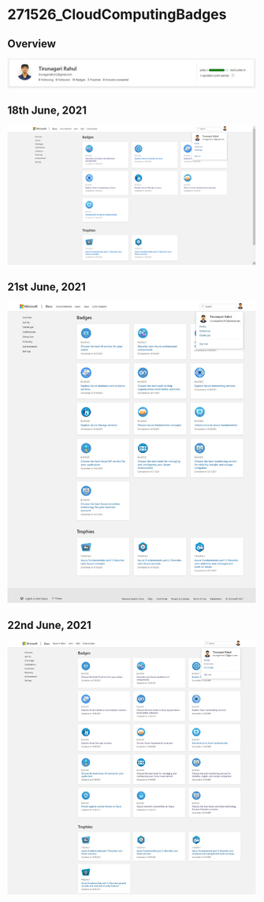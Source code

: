 # 271526_CloudComputingBadges

## Overview
![](https://github.com/T-Rahul/271526_CloudComputingBadges/blob/ee6173b6eb3c718ffaa93503ba23b242b85db53c/Overview.JPG)

## 18th June, 2021
![](https://github.com/T-Rahul/271526_CloudComputingBadges/blob/87029ad880e5d176413cbc19210c1446a2f5f21f/271526_18th%20June.png)

## 21st June, 2021
![](https://github.com/T-Rahul/271526_CloudComputingBadges/blob/b2e94d2ac5aa4c86834478568d0202fc48ae5651/271526_21st%20June.png)

## 22nd June, 2021
![](https://github.com/T-Rahul/271526_CloudComputingBadges/blob/f42e607e442c383a700e94b8b3301b84cfed26df/271526_22nd%20June.png)
